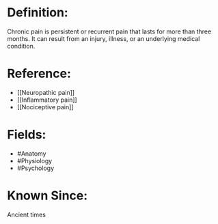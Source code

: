 

# Definition:
Chronic pain is persistent or recurrent pain that lasts for more than three months. It can result from an injury, illness, or an underlying medical condition.

# Reference:
- [[Neuropathic pain]]
- [[Inflammatory pain]]
- [[Nociceptive pain]]

# Fields: 
- #Anatomy
- #Physiology
- #Psychology

# Known Since:
Ancient times

